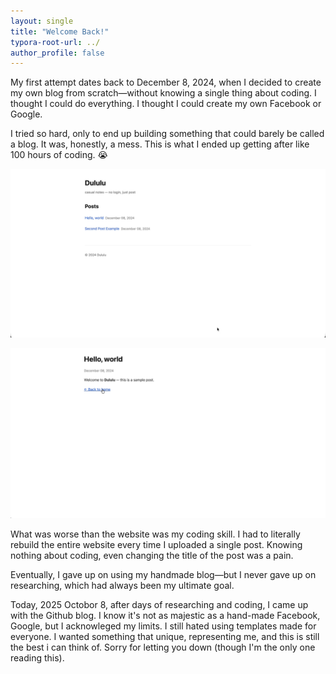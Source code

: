 ```yaml
---
layout: single
title: "Welcome Back!"
typora-root-url: ../
author_profile: false
---
```


My first attempt dates back to December 8, 2024, when I decided to create my own blog from scratch—without knowing a single thing about coding. I thought I could do everything. I thought I could create my own Facebook or Google. 

I tried so hard, only to end up building something that could barely be called a blog. It was, honestly, a mess. This is what I ended up getting after like 100 hours of coding. 😭



![Screenshot-of-my-first-blog1](/assets/Screenshot-of-my-first-blog1.png "Screenshot-of-my-first-blog1")

![Screenshot-of-my-first-blog2](/assets/Screenshot-of-my-first-blog2.png "Screenshot-of-my-first-blog2")

What was worse than the website was my coding skill. I had to literally rebuild the entire website every time I uploaded a single post. Knowing nothing about coding, even changing the title of the post was a pain.

Eventually, I gave up on using my handmade blog—but I never gave up on researching, which had always been my ultimate goal. 

Today, 2025 Octobor 8, after days of researching and coding, I came up with the Github blog. I know it's not as majestic as a hand-made Facebook, Google, but I acknowleged my limits. I still hated using templates made for everyone. I wanted something that unique, representing me, and this is still the best i can think of. Sorry for letting you down (though I'm the only one reading this).
